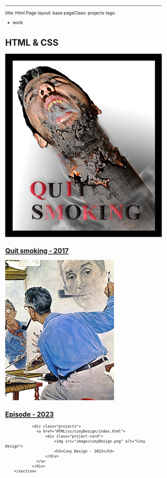 ---
title: Html Page
layout: base
pageClass: projects
tags:
  - work
<h1>HTML  &#38; CSS</h1>
          <section class="HTML">
          <div class="projects">
            <a href="HTMLcss/quitSmoking/smoking/index.html">
                <div class="project-card">
                    <img src="image/Quitsmoking.png" alt="Quit smoking">
                    <h2>Quit smoking - 2017</h2>
                </div>
            </a>
            </div>
            <div class="projects">
                <a href="HTMLcss/episode/index.html">
                    <div class="project-card">
                        <img src="image/portrait.png" alt="Episode">
                        <h2>Episode - 2023</h2>
                    </div>
                </a>
                </div>

                <div class="projects">
                  <a href="HTMLcss/cunyDesign/index.html">
                      <div class="project-card">
                          <img src="image/cunyDesign.png" alt="Cuny Design">
                          <h3>Cuny Design - 2023</h3>
                      </div>
                  </a>
                </div>
        </section>
